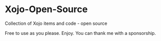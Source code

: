 # Xojo-Open-Source
Collection of Xojo items and code - open source

Free to use as you please.  Enjoy.
You can thank me with a sponsorship.

